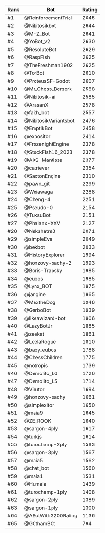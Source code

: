 Rank|Bot|Rating
---|---|---
#1|@ReinforcementTrial|2645
#2|@Nikitosikbot|2644
#3|@M-Z_Bot|2641
#4|@YoBot_v2|2630
#5|@ResoluteBot|2629
#6|@RaspFish|2625
#7|@TheFreshman1902|2625
#8|@TorBot|2610
#9|@ProteusSF-Godot|2607
#10|@Mr_Chess_Berserk|2588
#11|@Nikitosik-ai|2585
#12|@ArasanX|2578
#13|@faith_bot|2557
#14|@NikitosikVariantsbot|2476
#15|@EmptikBot|2458
#16|@expositor|2414
#17|@FrozenightEngine|2378
#18|@StockFish16_2023|2378
#19|@AKS-Mantissa|2377
#20|@catriever|2354
#21|@SaxtonEngine|2310
#22|@pawn_git|2299
#23|@Weiawaga|2288
#24|@Cheng-4|2251
#25|@Pseudo-0|2154
#26|@TuksuBot|2151
#27|@Phalanx-XXV|2127
#28|@Nakshatra3|2071
#29|@simpleEval|2049
#30|@bekbot|2033
#31|@HistoryExplorer|1994
#32|@honzovy-sachy-2|1993
#33|@Boris-Trapsky|1985
#34|@eubos|1985
#35|@Lynx_BOT|1975
#36|@jangine|1965
#37|@MaxtheDog|1948
#38|@GarboBot|1939
#39|@likeawizard-bot|1906
#40|@LazyBotJr|1885
#41|@zeekat|1861
#42|@LeelaRogue|1810
#43|@baby_eubos|1788
#44|@ChessChildren|1775
#45|@notropis|1739
#46|@Demolito_L6|1726
#47|@Demolito_L5|1714
#48|@Virutor|1694
#49|@honzovy-sachy|1661
#50|@simplexitor|1650
#51|@maia9|1645
#52|@ZE_ROOK|1640
#53|@sargon-4ply|1617
#54|@turkjs|1614
#55|@turochamp-2ply|1583
#56|@sargon-3ply|1567
#57|@maia5|1562
#58|@chat_bot|1560
#59|@maia1|1531
#60|@Humaia|1439
#61|@turochamp-1ply|1408
#62|@sargon-2ply|1389
#63|@sargon-1ply|1300
#64|@ABotWith3200Rating|1136
#65|@G0thamB0t|794
